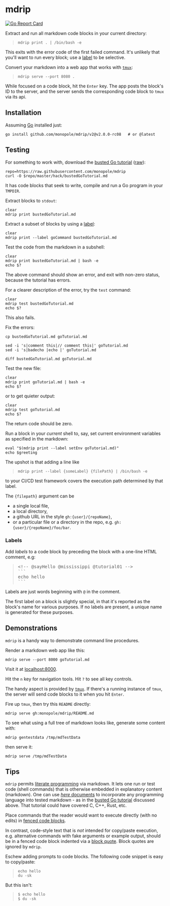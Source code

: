 # mdrip

[literate programming]: http://en.wikipedia.org/wiki/Literate_programming
[_here_ documents]: http://tldp.org/LDP/abs/html/here-docs.html
[busted Go tutorial]: ./hack/bustedGoTutorial.md
[raw]: https://raw.githubusercontent.com/monopole/mdrip/master/hack/bustedGoTutorial.md
[travis-mdrip]: https://travis-ci.org/monopole/mdrip
[`tmux`]: https://github.com/tmux/tmux/wiki
[fenced code blocks]: https://help.github.com/articles/creating-and-highlighting-code-blocks/#fenced-code-blocks
[block quote]: https://github.github.com/gfm/#block-quotes
[label]: #labels


<!-- [![Build Status](https://travis-ci.org/monopole/mdrip.svg?branch=master)](https://travis-ci.org/monopole/mdrip) -->
[![Go Report Card](https://goreportcard.com/badge/github.com/monopole/mdrip)](https://goreportcard.com/report/github.com/monopole/mdrip)

Extract and run all markdown code blocks in your current directory:
> ```
> mdrip print . | /bin/bash -e
> ```

This exits with the error code of the first failed command.
It's unlikely that you'll want to run every block;
use a [label] to be selective.

Convert your markdown into a web app that works with [`tmux`]:

> ```
> mdrip serve --port 8080 .
> ```

While focused on a code block, hit the `Enter` key.
The app posts the block's ID to the server, and the server sends
the corresponding code block to `tmux` via its api.

## Installation

Assuming [Go](https://golang.org/dl) installed just:

<!-- @installation -->
```
go install github.com/monopole/mdrip/v2@v2.0.0-rc08   # or @latest
```

## Testing

For something to work with,
download the [busted Go tutorial] ([raw]):

<!-- @downloadBusted -->
```
repo=https://raw.githubusercontent.com/monopole/mdrip
curl -O $repo/master/hack/bustedGoTutorial.md
```

It has code blocks that seek to write, compile
and run a Go program in your `TMPDIR`.

Extract blocks to `stdout`:

<!-- @lookAtBlocks -->
```
clear
mdrip print bustedGoTutorial.md
```

Extract a subset of blocks by using a [label]:
<!-- @useLabel -->
```
clear
mdrip print --label goCommand bustedGoTutorial.md
```

Test the code from the markdown in a subshell:

<!-- @pipeTheBlocks -->
```
clear
mdrip print bustedGoTutorial.md | bash -e
echo $?
```

The above command should show an error, and exit with non-zero status,
because the tutorial has errors.

For a clearer description of the error, try the `test` command:

<!-- @testTheBlocks -->
```
clear
mdrip test bustedGoTutorial.md
echo $?
```
This also fails.

Fix the errors:

<!-- @copyTheTutorial -->
```
cp bustedGoTutorial.md goTutorial.md
```

<!-- @fixTutorial -->
```
sed -i 's|comment this|// comment this|' goTutorial.md
sed -i 's|badecho |echo |' goTutorial.md
```

<!-- @observeDiffs -->
```
diff bustedGoTutorial.md goTutorial.md
```

Test the new file:

<!-- @pipeAgain -->
```
clear
mdrip print goTutorial.md | bash -e
echo $?
```

or to get quieter output:
<!-- @testAgain -->
```
clear
mdrip test goTutorial.md
echo $?
```

The return code should be zero.

Run a block in your _current_ shell to, say, set
current environment variables as specified in the markdown:

<!-- @evalInShell -->
```
eval "$(mdrip print --label setEnv goTutorial.md)"
echo $greeting
```

The upshot is that adding a line like

> ```
> mdrip print --label {someLabel} {filePath} | /bin/bash -e
> ```

to your CI/CD test framework covers
the execution path determined by that label.


The `{filepath}` argument can be

* a single local file,
* a local directory,
* a github URL in the style `gh:{user}/{repoName}`,
* or a particular file or a directory in the
  repo, e.g. `gh:{user}/{repoName}/foo/bar`.


### Labels

Add _labels_ to a code block by preceding the block
with a one-line HTML comment, e.g:

<blockquote>
<pre>
&lt;&#33;-- @sayHello @mississippi @tutorial01 --&gt;
&#96;&#96;&#96;
echo hello
&#96;&#96;&#96;
</pre>
</blockquote>

Labels are just words beginning with `@` in the comment.

The first label on a block is slightly special, in
that it's reported as the block's name for various
purposes.  If no labels are present, a unique
name is generated for these purposes.


## Demonstrations

`mdrip` is a handy way to demonstrate command line procedures.

Render a markdown web app like this:
<!-- @serveTutorial -->
```
mdrip serve --port 8000 goTutorial.md
```
Visit it at [localhost:8000]([http://localhost:8000].).

Hit the `n` key for navigation tools.
Hit `?` to see all key controls.

The handy aspect is provided by [`tmux`].
If there's a running instance of `tmux`, the server
will send code blocks to it when you hit `Enter`.

Fire up `tmux`, then try this `README` directly:

<!-- @serveMdripReadme -->
```
mdrip serve gh:monopole/mdrip/README.md
```

To see what using a full tree of markdown looks like, generate
some content with:
<!-- @createTestData -->
```
mdrip gentestdata /tmp/mdTestData
```
then serve it:
<!-- @serveTestData -->
```
mdrip serve /tmp/mdTestData
```



## Tips

`mdrip` permits [literate programming] via markdown.
It lets one run or test code (shell commands) that is otherwise
embedded in explanatory content (markdown).
One can use [_here_ documents] to incorporate any programming
language into tested markdown - as in the [busted Go tutorial]
discussed above.  That tutorial could have covered C, C++, Rust, etc.

Place commands that the reader would want to execute directly
(with no edits) in [fenced code blocks].

In contrast, code-style text that is _not_ intended for copy/paste execution,
e.g. alternative commands with fake arguments or example output,
should be in a fenced code block indented via a
[block quote]. Block quotes are ignored by `mdrip`.

Eschew adding prompts to code blocks.
The following code snippet is easy to copy/paste:
> ```
> echo hello
> du -sk
> ```
But this isn't:
> ```
> $ echo hello
> $ du -sk
> ```

